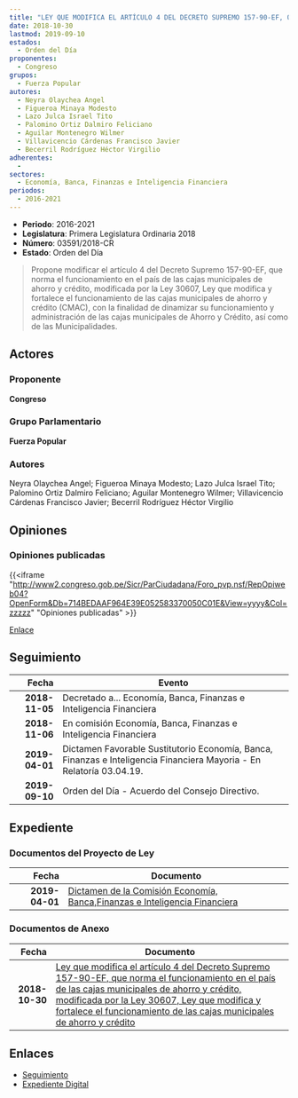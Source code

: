 ```yaml
---
title: "LEY QUE MODIFICA EL ARTÍCULO 4 DEL DECRETO SUPREMO 157-90-EF, QUE NORMA EL FUNCIONAMIENTO EN EL PAÍS DE LAS CAJAS MUNICIPALES DE AHORRO Y CRÉDITO, MODIFICADA POR LA LEY 30607, LEY QUE MODIFICA Y FORTALECE EL FUNCIONAMIENTO DE LAS CAJAS MUNICIPALES DE AHORRO Y CRÉDITO"
date: 2018-10-30
lastmod: 2019-09-10
estados: 
  - Orden del Día
proponentes: 
  - Congreso
grupos: 
  - Fuerza Popular
autores: 
  - Neyra Olaychea Angel
  - Figueroa Minaya Modesto
  - Lazo Julca Israel Tito
  - Palomino Ortiz Dalmiro Feliciano
  - Aguilar Montenegro Wilmer
  - Villavicencio Cárdenas Francisco Javier
  - Becerril Rodríguez Héctor Virgilio
adherentes: 
  - 
sectores: 
  - Economía, Banca, Finanzas e Inteligencia Financiera
periodos: 
  - 2016-2021
---
```


- **Periodo**: 2016-2021
- **Legislatura**: Primera Legislatura Ordinaria 2018
- **Número**: 03591/2018-CR
- **Estado**: Orden del Día

> Propone modificar el artículo 4 del Decreto Supremo 157-90-EF, que norma el funcionamiento en el país de las cajas municipales de ahorro y crédito, modificada por la Ley 30607, Ley que modifica y fortalece el funcionamiento de las cajas municipales de ahorro y crédito (CMAC), con la finalidad de dinamizar su funcionamiento y administración de las cajas municipales de Ahorro y Crédito, así como de las Municipalidades.


## Actores

### Proponente

**Congreso**

### Grupo Parlamentario

**Fuerza Popular**

### Autores

Neyra Olaychea Angel; Figueroa Minaya Modesto; Lazo Julca Israel Tito; Palomino Ortiz Dalmiro Feliciano; Aguilar Montenegro Wilmer; Villavicencio Cárdenas Francisco Javier; Becerril Rodríguez Héctor Virgilio


## Opiniones

### Opiniones publicadas

{{<iframe "http://www2.congreso.gob.pe/Sicr/ParCiudadana/Foro_pvp.nsf/RepOpiweb04?OpenForm&Db=714BEDAAF964E39E052583370050C01E&View=yyyy&Col=zzzzz" "Opiniones publicadas" >}}

[Enlace](http://www2.congreso.gob.pe/Sicr/ParCiudadana/Foro_pvp.nsf/RepOpiweb04?OpenForm&Db=714BEDAAF964E39E052583370050C01E&View=yyyy&Col=zzzzz)

## Seguimiento

| Fecha | Evento |
|------:|--------|
| **2018-11-05** | Decretado a... Economía, Banca, Finanzas e Inteligencia Financiera|
| **2018-11-06** | En comisión Economía, Banca, Finanzas e Inteligencia Financiera|
| **2019-04-01** | Dictamen Favorable Sustitutorio Economía, Banca, Finanzas e Inteligencia Financiera Mayoria - En Relatoría 03.04.19.|
| **2019-09-10** | Orden del Día - Acuerdo del Consejo Directivo.|


## Expediente


### Documentos del Proyecto de Ley

| Fecha | Documento |
|------:|--------|
| **2019-04-01** | [Dictamen de la Comisión Economía, Banca,Finanzas e Inteligencia Financiera](http://www.leyes.congreso.gob.pe/Documentos/2016_2021/Dictamenes/Proyectos_de_Ley/03591DC09MAY20190401.pdf) |

### Documentos de Anexo

| Fecha | Documento |
|------:|--------|
| **2018-10-30** | [Ley que modifica el artículo 4 del Decreto Supremo 157-90-EF, que norma el funcionamiento en el país de las cajas municipales de ahorro y crédito, modificada por la Ley 30607, Ley que modifica y fortalece el funcionamiento de las cajas municipales de ahorro y crédito](http://www.leyes.congreso.gob.pe/Documentos/2016_2021/Proyectos_de_Ley_y_de_Resoluciones_Legislativas/PL0359120181030.pdf) |

## Enlaces 

- [Seguimiento](http://www2.congreso.gob.pe/Sicr/TraDocEstProc/CLProLey2016.nsf/f7fff46988ca05b1052578e100829cc7/87ec90b88950e5990525833700080091?OpenDocument)
- [Expediente Digital](http://www2.congreso.gob.pe/Sicr/TraDocEstProc/CLProLey2016.nsf/f7fff46988ca05b1052578e100829cc7/87ec90b88950e5990525833700080091?OpenDocument&Click=05257FB7005EB655.eb71d0cf91d8294e05256cdf006b5706/$Body/0.1C6C)
